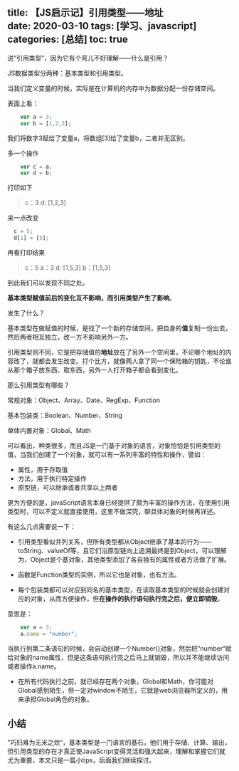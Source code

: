 title: 【JS启示记】引用类型——地址  
date: 2020-03-10
tags: [学习、javascript]
categories: [总结]
toc: true
---

说“引用类型”，因为它有个弯儿不好理解——什么是引用？

JS数据类型分两种：基本类型和引用类型。

当我们定义变量的时候，实际是在计算机的内存中为数据分配一份存储空间。

表面上看：

```js
    var a = 3;
    var b = [1,2,3];
```

我们将数字3赋给了变量a，将数组[3]给了变量b，二者并无区别。

多一个操作

```js
    var c = a;
    var d = b;
```

打印如下

>c：3
>d: [1,2,3]

来一点改变

```js
  c = 5;
  d[1] = [5];
```

再看打印结果

>c：5
>a：3
>d: [1,5,3]
>b：[1,5,3]

到此我们可以发现不同之处。

**基本类型赋值前后的变化互不影响，而引用类型产生了影响**。

发生了什么？

基本类型在做赋值的时候，是找了一个新的存储空间，把自身的**值**复制一份出去，然后两者相互独立，改一方不影响另外一方。

引用类型则不同，它是把存储值的**地址**放在了另外一个空间里，不论哪个地址的内容改了，就都会发生改变。打个比方，就像两人拿了同一个保险箱的钥匙，不论谁从那个箱子放东西、取东西，另外一人打开箱子都会看到变化。

那么引用类型有哪些？

常规对象：Object、Array、Date、RegExp、Function

基本包装类：Boolean、Number、String

单体内置对象：Global、Math

可以看出，种类很多，而且JS是一门基于对象的语言，对象恰恰是引用类型的值，当我们创建了一个对象，就可以有一系列丰富的特性和操作，譬如：

- 属性，用于存取值
- 方法，用于执行特定操作
- 原型链，可以继承或者共享以上两者

更为方便的是，javaScript语言本身已经提供了颇为丰富的操作方法，在使用引用类型时，可以不定义就直接使用，这里不做深究，聊具体对象的时候再详述。

有这么几点需要说一下：

- 引用类型看似并列关系，但所有类型都从Object继承了基本的行为——toString、valueOf等，且它们沿原型链向上追溯最终是到Object，可以理解为，Object是个基对象，其他类型添加了各自独有的属性或者方法做了扩展。

- 函数是Function类型的实例，所以它也是对象，也有方法。

- 每个包装类都可以对应到同名的基本类型，在读取基本类型的时候就会创建对应的对象，从而方便操作，但**在操作的执行语句执行完之后，便立即销毁**。

意思是：

```js
    var a = 3;
    a.name = "number";
```

当执行到第二条语句的时候，会自动创建一个Number()对象，然后把”number“赋给对象的name属性，但是这条语句执行完之后马上就销毁，所以并不能继续访问或者操作a.name。

- 在所有代码执行之前，就已经存在两个对象，Global和Math，你可能对Global感到陌生，但一定对window不陌生，它就是web浏览器所定义的，用来承担Global角色的对象。

## 小结

”巧妇难为无米之炊“，基本类型是一门语言的基石，他们用于存储、计算、输出，但引用类型的存在才真正使JavaScript变得灵活和强大起来，理解和掌握它们就尤为重要，本文只是一篇小tips，后面我们继续探讨。

